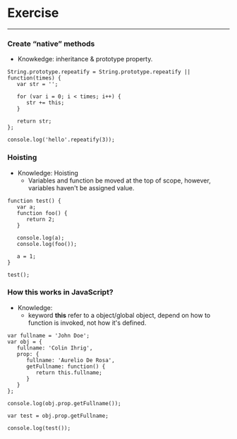 # Exercise
***
### Create “native” methods
- Knowkedge: inheritance & prototype property.
```
String.prototype.repeatify = String.prototype.repeatify || function(times) {
   var str = '';

   for (var i = 0; i < times; i++) {
      str += this;
   }

   return str; 
};

console.log('hello'.repeatify(3));
```

### Hoisting
- Knowledge: Hoisting
    - Variables and function be moved at the top of scope, however, variables haven't be assigned value.
```
function test() {
   var a;
   function foo() {
      return 2;
   }

   console.log(a);
   console.log(foo());
   
   a = 1;
}

test();
```

### How this works in JavaScript?
- Knowledge:
    - keyword **this** refer to a object/global object, depend on how to function is invoked, not how it's defined. 

```
var fullname = 'John Doe';
var obj = {
   fullname: 'Colin Ihrig',
   prop: {
      fullname: 'Aurelio De Rosa',
      getFullname: function() {
         return this.fullname;
      }
   }
};

console.log(obj.prop.getFullname());

var test = obj.prop.getFullname;

console.log(test());
```
